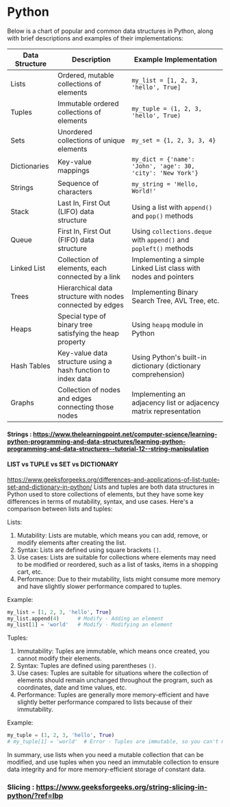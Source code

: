 # Python
Below is a chart of popular and common data structures in Python, along with brief descriptions and examples of their implementations:

| Data Structure     | Description                                                                 | Example Implementation                                                    |
|--------------------|-----------------------------------------------------------------------------|--------------------------------------------------------------------------|
| Lists              | Ordered, mutable collections of elements                                    | ```my_list = [1, 2, 3, 'hello', True]```                                  |
| Tuples             | Immutable ordered collections of elements                                   | ```my_tuple = (1, 2, 3, 'hello', True)```                                |
| Sets               | Unordered collections of unique elements                                    | ```my_set = {1, 2, 3, 3, 4}```                                           |
| Dictionaries       | Key-value mappings                                                          | ```my_dict = {'name': 'John', 'age': 30, 'city': 'New York'}```           |
| Strings            | Sequence of characters                                                      | ```my_string = 'Hello, World!'```                                        |
| Stack              | Last In, First Out (LIFO) data structure                                    | Using a list with `append()` and `pop()` methods                         |
| Queue              | First In, First Out (FIFO) data structure                                    | Using `collections.deque` with `append()` and `popleft()` methods        |
| Linked List        | Collection of elements, each connected by a link                            | Implementing a simple Linked List class with nodes and pointers          |
| Trees              | Hierarchical data structure with nodes connected by edges                   | Implementing Binary Search Tree, AVL Tree, etc.                          |
| Heaps              | Special type of binary tree satisfying the heap property                    | Using `heapq` module in Python                                            |
| Hash Tables        | Key-value data structure using a hash function to index data                | Using Python's built-in dictionary (dictionary comprehension)            |
| Graphs             | Collection of nodes and edges connecting those nodes                        | Implementing an adjacency list or adjacency matrix representation       |



#### Strings : https://www.thelearningpoint.net/computer-science/learning-python-programming-and-data-structures/learning-python-programming-and-data-structures--tutorial-12--string-manipulation

#### LIST vs TUPLE vs SET vs DICTIONARY 
https://www.geeksforgeeks.org/differences-and-applications-of-list-tuple-set-and-dictionary-in-python/
Lists and tuples are both data structures in Python used to store collections of elements, but they have some key differences in terms of mutability, syntax, and use cases. Here's a comparison between lists and tuples:

Lists:
1. Mutability: Lists are mutable, which means you can add, remove, or modify elements after creating the list.
2. Syntax: Lists are defined using square brackets `[]`.
3. Use cases: Lists are suitable for collections where elements may need to be modified or reordered, such as a list of tasks, items in a shopping cart, etc.
4. Performance: Due to their mutability, lists might consume more memory and have slightly slower performance compared to tuples.

Example:
```python
my_list = [1, 2, 3, 'hello', True]
my_list.append(4)      # Modify - Adding an element
my_list[1] = 'world'   # Modify - Modifying an element
```

Tuples:
1. Immutability: Tuples are immutable, which means once created, you cannot modify their elements.
2. Syntax: Tuples are defined using parentheses `()`.
3. Use cases: Tuples are suitable for situations where the collection of elements should remain unchanged throughout the program, such as coordinates, date and time values, etc.
4. Performance: Tuples are generally more memory-efficient and have slightly better performance compared to lists because of their immutability.

Example:
```python
my_tuple = (1, 2, 3, 'hello', True)
# my_tuple[1] = 'world'  # Error - Tuples are immutable, so you can't modify elements
```

In summary, use lists when you need a mutable collection that can be modified, and use tuples when you need an immutable collection to ensure data integrity and for more memory-efficient storage of constant data.

### Slicing : https://www.geeksforgeeks.org/string-slicing-in-python/?ref=lbp

